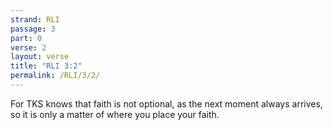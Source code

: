 ```yaml
---
strand: RLI
passage: 3
part: 0
verse: 2
layout: verse
title: "RLI 3:2"
permalink: /RLI/3/2/
---
```

For TKS knows that faith is not optional, as the next moment always arrives, so it is only a matter of where you place your faith.
